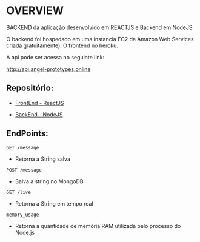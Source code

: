 # OVERVIEW

BACKEND da aplicação desenvolvido em REACTJS e Backend em NodeJS

O backend foi hospedado em uma instancia EC2 da Amazon Web Services criada gratuitamente). O frontend no heroku.

A api pode ser acessa no seguinte link:

<http://api.angel-prototypes.online>

## Repositório:
 - [FrontEnd - ReactJS](https://github.com/angelocerqueira/Frontend-challenge-reactJS)

- [BackEnd - NodeJS](https://github.com/angelocerqueira/challenge-node)

## EndPoints:
`GET /message`

- Retorna a String salva

`POST /message`

- Salva a string no MongoDB

`GET /live`
- Retorna a String em tempo real

`memory_usage`
- Retorna a quantidade de memória RAM utilizada pelo processo do Node.js
